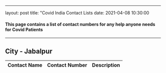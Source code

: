 ---
layout: post 
title:  "Covid India Contact Lists
date:   2021-04-08 10:30:00 

#### This page contains a list of contact numbers for any help anyone needs for Covid Patients
----

## City - Jabalpur
| Contact Name | Contact Number | Description |
| ----------- | ----------- |----------- |  



